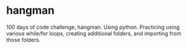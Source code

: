 # hangman
100 days of code challenge, hangman. Using python. Practicing using various while/for loops, creating additional folders, and importing from those folders.
